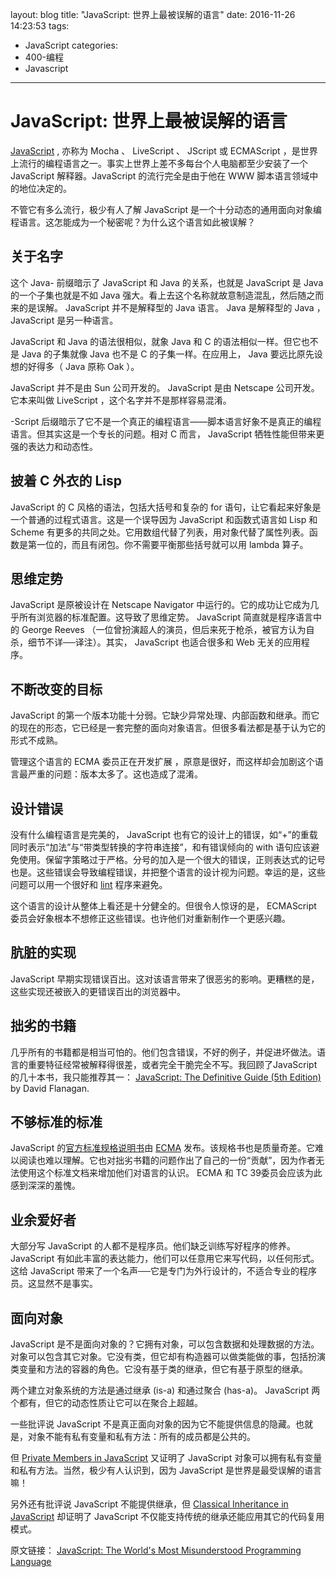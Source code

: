 layout: blog
title: "JavaScript: 世界上最被误解的语言"
date: 2016-11-26 14:23:53
tags: 
  - JavaScript
categories: 
  - 400-编程
  - Javascript
  
---

# JavaScript: 世界上最被误解的语言


[JavaScript](http://www.crockford.com/javascript) , 亦称为 Mocha 、 LiveScript 、 JScript 或 ECMAScript ，是世界上流行的编程语言之一。事实上世界上差不多每台个人电脑都至少安装了一个 JavaScript 解释器。JavaScript 的流行完全是由于他在 WWW 脚本语言领域中的地位决定的。

不管它有多么流行，极少有人了解 JavaScript 是一个十分动态的通用面向对象编程语言。这怎能成为一个秘密呢？为什么这个语言如此被误解？

## 关于名字

这个 Java- 前缀暗示了 JavaScript 和 Java 的关系，也就是 JavaScript 是 Java 的一个子集也就是不如 Java 强大。看上去这个名称就故意制造混乱，然后随之而来的是误解。 JavaScript 并不是解释型的 Java 语言。 Java 是解释型的 Java ， JavaScript 是另一种语言。

JavaScript 和 Java 的语法很相似，就象 Java 和 C 的语法相似一样。但它也不是 Java 的子集就像 Java 也不是 C 的子集一样。在应用上， Java 要远比原先设想的好得多（ Java 原称 Oak ）。

JavaScript 并不是由 Sun 公司开发的。 JavaScript 是由 Netscape 公司开发。它本来叫做 LiveScript ，这个名字并不是那样容易混淆。

-Script 后缀暗示了它不是一个真正的编程语言——脚本语言好象不是真正的编程语言。但其实这是一个专长的问题。相对 C 而言， JavaScript 牺牲性能但带来更强的表达力和动态性。

<!-- more -->

## 披着 C 外衣的 Lisp

JavaScript 的 C 风格的语法，包括大括号和复杂的 for  语句，让它看起来好象是一个普通的过程式语言。这是一个误导因为 JavaScript 和函数式语言如 Lisp 和 Scheme 有更多的共同之处。它用数组代替了列表，用对象代替了属性列表。函数是第一位的，而且有闭包。你不需要平衡那些括号就可以用 lambda 算子。

## 思维定势

JavaScript 是原被设计在 Netscape Navigator 中运行的。它的成功让它成为几乎所有浏览器的标准配置。这导致了思维定势。 JavaScript 简直就是程序语言中的 George  Reeves （一位曾扮演超人的演员，但后来死于枪杀，被官方认为自杀，细节不详──译注）。其实， JavaScript 也适合很多和 Web 无关的应用程序。

## 不断改变的目标

JavaScript 的第一个版本功能十分弱。它缺少异常处理、内部函数和继承。而它的现在的形态，它已经是一套完整的面向对象语言。但很多看法都是基于认为它的形式不成熟。

管理这个语言的 ECMA 委员正在开发扩展 ，原意是很好，而这样却会加剧这个语言最严重的问题：版本太多了。这也造成了混淆。

## 设计错误

没有什么编程语言是完美的， JavaScript 也有它的设计上的错误，如“+”的重载同时表示“加法”与“带类型转换的字符串连接”，和有错误倾向的 with 语句应该避免使用。保留字策略过于严格。分号的加入是一个很大的错误，正则表达式的记号也是。这些错误会导致编程错误，并把整个语言的设计视为问题。幸运的是，这些问题可以用一个很好和 [lint](http://www.jslint.com/) 程序来避免。

这个语言的设计从整体上看还是十分健全的。但很令人惊讶的是， ECMAScript 委员会好象根本不想修正这些错误。也许他们对重新制作一个更感兴趣。

## 肮脏的实现

JavaScript 早期实现错误百出。这对该语言带来了很恶劣的影响。更糟糕的是，这些实现还被嵌入的更错误百出的浏览器中。

## 拙劣的书籍

几乎所有的书籍都是相当可怕的。他们包含错误，不好的例子，并促进坏做法。语言的重要特征经常被解释得很差，或者完全干脆完全不写。我回顾了JavaScript的几十本书，我只能推荐其一： [JavaScript: The Definitive Guide (5th Edition)](http://www.amazon.com/exec/obidos/ASIN/0596101996/wrrrldwideweb) by David Flanagan. 

## 不够标准的标准

JavaScript 的[官方标准规格说明书](http://www.ecma-international.org/publications/standards/Ecma-262.htm)由 [ECMA](http://www.ecma-international.org/) 发布。该规格书也是质量奇差。它难以阅读也难以理解。它也对拙劣书籍的问题作出了自己的一份“贡献”，因为作者无法使用这个标准文档来增加他们对语言的认识。 ECMA 和 TC 39委员会应该为此感到深深的羞愧。

## 业余爱好者

大部分写 JavaScript 的人都不是程序员。他们缺乏训练写好程序的修养。 JavaScript 有如此丰富的表达能力，他们可以任意用它来写代码，以任何形式。这给 JavaScript 带来了一个名声──它是专门为外行设计的，不适合专业的程序员。这显然不是事实。

## 面向对象

JavaScript 是不是面向对象的？它拥有对象，可以包含数据和处理数据的方法。对象可以包含其它对象。它没有类，但它却有构造器可以做类能做的事，包括扮演类变量和方法的容器的角色。它没有基于类的继承，但它有基于原型的继承。

两个建立对象系统的方法是通过继承 (is-a) 和通过聚合 (has-a)。 JavaScript 两个都有，但它的动态性质让它可以在聚合上超越。

一些批评说 JavaScript 不是真正面向对象的因为它不能提供信息的隐藏。也就是，对象不能有私有变量和私有方法：所有的成员都是公共的。

但 [Private Members in JavaScript](http://www.crockford.com/javascript/private.html) 又证明了 JavaScript 对象可以拥有私有变量和私有方法。当然，极少有人认识到，因为 JavaScript 是世界是最受误解的语言嘛！

另外还有批评说 JavaScript 不能提供继承，但 [Classical Inheritance in JavaScript](http://javascript.crockford.com/inheritance.html) 却证明了 JavaScript 不仅能支持传统的继承还能应用其它的代码复用模式。


原文链接： [JavaScript: The World's Most Misunderstood Programming Language](http://javascript.crockford.com/javascript.html)
